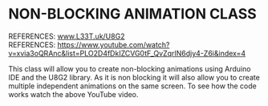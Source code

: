# NON-BLOCKING ANIMATION CLASS

REFERENCES: www.L33T.uk/U8G2 \
REFERENCES: https://www.youtube.com/watch?v=xvia3oQRAnc&list=PLO2D4fDkIZCVG0tF_QvZqrIN6djy4-Z6i&index=4

This class will allow you to create non-blocking animations using Arduino IDE and the U8G2 library.
As it is non blocking it will also allow you to create multiple independent animations on the same
screen. To see how the code works watch the above YouTube video.
